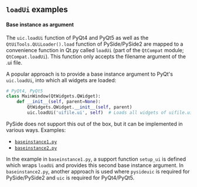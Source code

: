 ## `loadUi` examples

#### Base instance as argument

The `uic.loadUi` function of PyQt4 and PyQt5 as well as the `QtUiTools.QUiLoader().load` function of PySide/PySide2 are mapped to a convenience function in Qt.py called `loadUi` (part of the `QtCompat` module; `QtCompat.loadUi`). This function only accepts the filename argument of the .ui file.

A popular approach is to provide a base instance argument to PyQt's `uic.loadUi`, into which all widgets are loaded:

```python
# PyQt4, PyQt5
class MainWindow(QtWidgets.QWidget):
    def __init__(self, parent=None):
        QtWidgets.QWidget.__init__(self, parent)
        uic.loadUi('uifile.ui', self)  # Loads all widgets of uifile.ui into self
```

PySide does not support this out of the box, but it can be implemented in various ways. Examples:

* [`baseinstance1.py`](https://github.com/mottosso/Qt.py/blob/master/examples/loadUi/baseinstance1.py)
* [`baseinstance2.py`](https://github.com/mottosso/Qt.py/blob/master/examples/loadUi/baseinstance2.py)

In the example in `baseinstance1.py`, a support function `setup_ui` is defined which wraps `loadUi` and provides this second base instance argument. In `baseinstance2.py`, another approach is used where `pysideuic` is required for PySide/PySide2 and `uic` is required for PyQt4/PyQt5.

